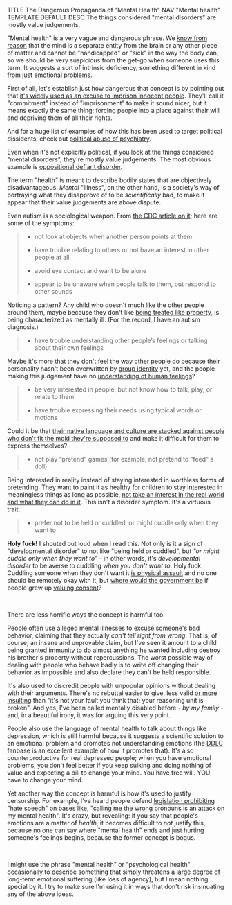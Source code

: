TITLE The Dangerous Propaganda of "Mental Health"
NAV "Mental health"
TEMPLATE DEFAULT
DESC The things considered "mental disorders" are mostly value judgements.

"Mental health" is a very vague and dangerous phrase. We [know from reason](metaphysics) that the mind is a separate entity from the brain or any other piece of matter and cannot be "handicapped" or "sick" in the way the body can, so we should be very suspicious from the get-go when someone uses this term. It suggests a sort of intrinsic deficiency, something different in kind from just emotional problems.

First of all, let's establish just how dangerous that concept is by pointing out that <a rel="nofollow" href="https://en.wikipedia.org/wiki/Involuntary_commitment">it's widely used as an excuse to imprison innocent people</a>. They'll call it "commitment" instead of "imprisonment" to make it sound nicer, but it means exactly the same thing: forcing people into a place against their will and depriving them of all their rights.

And for a huge list of examples of how this has been used to target political dissidents, check out [political abuse of psychiatry](https://en.wikipedia.org/wiki/Political_abuse_of_psychiatry).

Even when it's not explicitly political, if you look at the things considered "mental disorders", they're mostly value judgements. The most obvious example is <a rel="nofollow" href="https://en.wikipedia.org/wiki/Oppositional_defiant_disorder">oppositional defiant disorder</a>.

The term "health" is meant to describe bodily states that are objectively disadvantageous. *Mental* "illness", on the other hand, is a society's way of portraying what they disapprove of to be *scientifically* bad, to make it appear that their value judgements are above dispute.

Even autism is a sociological weapon. From <a rel="nofollow" href="https://www.cdc.gov/ncbddd/autism/facts.html">the CDC article on it</a>; here are some of the symptoms:

> * not look at objects when another person points at them
>
> * have trouble relating to others or not have an interest in other people at all
>
> * avoid eye contact and want to be alone
>
> * appear to be unaware when people talk to them, but respond to other sounds

Noticing a pattern? Any child who doesn't much like the other people around them, maybe because they don't like [being treated like property](children), is being characterized as mentally ill. (For the record, I have an autism diagnosis.)

> * have trouble understanding other people’s feelings or talking about their own feelings

Maybe it's more that they don't feel the way other people do because their personality hasn't been overwritten by [group identity](group_identity) yet, and the people making this judgement have no [understanding of human feelings](emotions)?

> * be very interested in people, but not know how to talk, play, or relate to them
>
> * have trouble expressing their needs using typical words or motions

Could it be that [their native language and culture are stacked against people who don't fit the mold they're supposed to](/spem/) and make it difficult for them to express themselves?

> * not play “pretend” games (for example, not pretend to “feed” a doll)

Being interested in reality instead of staying interested in worthless forms of pretending. They want to paint it as healthy for children to stay interested in meaningless things as long as possible, [not take an interest in the real world and what they can do in it](sheltering_children). This isn't a disorder symptom. It's a virtuous trait.

> * prefer not to be held or cuddled, or might cuddle only when they want to

**Holy fuck!** I shouted out loud when I read this. Not only is it a sign of "developmental disorder" to not like "being held or cuddled", but *"or might cuddle only when they want to"* - in other words, it's *developmental disorder* to be averse to cuddling *when you don't want to*. Holy fuck. Cuddling someone when they don't want it [is physical assault](retribution#not-counting-certain-types-of-aggression) and no one should be remotely okay with it, but [where would the government be](anarchism) if people grew up [valuing consent](consent)?

<br>

There are less horrific ways the concept is harmful too.

People often use alleged mental illnesses to excuse someone's bad behavior, claiming that they actually *can't tell right from wrong*. That is, of course, an insane and unprovable claim, but I've seen it amount to a child being granted immunity to do almost anything he wanted including destroy his brother's property without repercussions. The worst possible way of dealing with people who behave badly is to write off changing their behavior as impossible and also declare they can't be held responsible.

It's also used to discredit people with unpopular opinions without dealing with their arguments. There's no rebuttal easier to give, less valid [or more insulting](/argument/inflammation) than "it's not your fault you think that; your reasoning unit is broken". And yes, I've been called mentally disabled before - *by my family* - and, in a beautiful irony, it was for arguing this very point.

People also use the language of mental health to talk about things like depression, which is still harmful because it suggests a scientific solution to an emotional problem and promotes not understanding emotions (the [DDLC](/reviews/ddlc) fanbase is an excellent example of how it promotes that). It's also counterproductive for real depressed people; when you have emotional problems, you don't feel better if you keep sulking and doing nothing of value and expecting a pill to change your mind. You have free will. YOU have to change your mind.

Yet another way the concept is harmful is how it's used to justify censorship. For example, I've heard people defend [legislation prohibiting](enforcement) "hate speech" on bases like, "[calling me the wrong pronouns](gender) is an attack on my mental health". It's crazy, but revealing: if you say that people's emotions are a matter of *health*, it becomes difficult to *not* justify this, because no one can say where "mental health" ends and just hurting someone's feelings begins, because the former concept is bogus.

<br>

I might use the phrase "mental health" or "psychological health" occasionally to describe something that simply threatens a large degree of long-term emotional suffering (like loss of agency), but I mean nothing special by it. I try to make sure I'm using it in ways that don't risk insinuating any of the above ideas.
